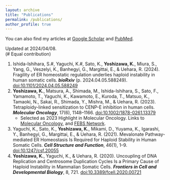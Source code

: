 ```yaml
---
layout: archive
title: "Publications"
permalink: /publications/
author_profile: true
---
```


You can also find my articles at [Google Scholar](https://scholar.google.com/citations?user=TYDv97QAAAAJ&hl=en) and [PubMed](https://pubmed.ncbi.nlm.nih.gov/?term=Koya+Yoshizawa&sort=date).

Updated at 2024/04/08. \
(# Equal contribution)
<!-- Citation style is APA, fetched from Paperpile -->
<!-- Add doi in the last part. -->

1. Ishida-Ishihara, S.#, Yaguchi, K.#, Sato, K., **Yoshizawa, K.**, Miura, S., Yang, G., Veszelyi, K., Banhegyi, G., Margittai, E., & Uehara, R. (2024). Fragility of ER homeostatic regulation underlies haploid instability in human somatic cells. _**bioRxiv**_ (p. 2024.04.05.588249). [doi:10.1101/2024.04.05.588249](https://doi.org/10.1101/2024.04.05.588249)
2. **Yoshizawa, K.**, Matsura, A., Shimada, M., Ishida-Ishihara, S., Sato, F., Yamamoto, T., Yaguchi, K., Kawamoto, E., Kuroda, T., Matsuo, K., Tamaoki, N., Sakai, R., Shimada, Y., Mishra, M., & Uehara, R. (2023). Tetraploidy-linked sensitization to CENP-E inhibition in human cells. _**Molecular Oncology**_, 17(6), 1148–1166. [doi:10.1002/1878-0261.13379](https://doi.org/10.1002/1878-0261.13379)
    * Selected as 2023 Highlight in Molecular Oncology. Links to [Molecular Oncology](https://febs.onlinelibrary.wiley.com/doi/toc/10.1002/(ISSN)1878-0261.2023-highlights), and [FEBS Network](https://network.febs.org/posts/molecular-oncology-research-highlights-2023).
3. Yaguchi, K., Sato, K., **Yoshizawa, K.**, Mikami, D., Yuyama, K., Igarashi, Y., Banhegyi, G., Margittai, E., & Uehara, R. (2021). Mevalonate Pathway-mediated ER Homeostasis Is Required for Haploid Stability in Human Somatic Cells. _**Cell Structure and Function**_, 46(1), 1–9. [doi:10.1247/csf.20055](https://doi.org/10.1247/csf.20055)
4. **Yoshizawa, K.**, Yaguchi, K., & Uehara, R. (2020). Uncoupling of DNA Replication and Centrosome Duplication Cycles Is a Primary Cause of Haploid Instability in Mammalian Somatic Cells. _**Frontiers in Cell and Developmental Biology**_, 8, 721. [doi:10.3389/fcell.2020.00721](https://doi.org/10.3389/fcell.2020.00721)

